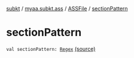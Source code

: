 [subkt](../../index.md) / [myaa.subkt.ass](../index.md) / [ASSFile](index.md) / [sectionPattern](./section-pattern.md)

# sectionPattern

`val sectionPattern: `[`Regex`](https://kotlinlang.org/api/latest/jvm/stdlib/kotlin.text/-regex/index.html) [(source)](https://github.com/Myaamori/SubKt/blob/0.1.13/src/main/kotlin/myaa/subkt/ass/parser.kt#L86)